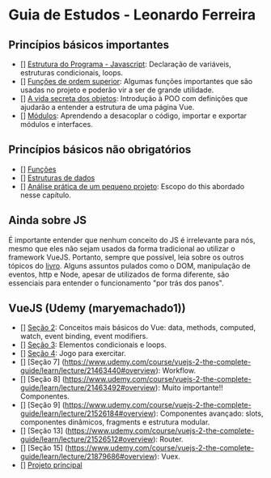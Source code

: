 # Guia de Estudos - Leonardo Ferreira

## Princípios básicos importantes

- [] [Estrutura do Programa - Javascript](https://github.com/braziljs/eloquente-javascript/blob/master/chapters/02-estrutura-do-programa.md): Declaração de variáveis, estruturas condicionais, loops.
- [] [Funções de ordem superior](https://github.com/braziljs/eloquente-javascript/blob/master/chapters/05-funcoes-de-ordem-superior.md): Algumas funções importantes que são usadas no projeto e poderão vir a ser de grande utilidade.
- [] [A vida secreta dos objetos](https://github.com/braziljs/eloquente-javascript/blob/master/chapters/06-a-vida-secreta-dos-objetos.md): Introdução à POO com definições que ajudarão a entender a estrutura de uma página Vue.
- [] [Módulos](https://github.com/braziljs/eloquente-javascript/blob/master/chapters/10-modulos.md): Aprendendo a desacoplar o código, importar e exportar módulos e interfaces.

## Princípios básicos não obrigatórios

- [] [Funções](https://github.com/braziljs/eloquente-javascript/blob/master/chapters/03-funcoes.md)
- [] [Estruturas de dados](https://github.com/braziljs/eloquente-javascript/blob/master/chapters/04-estruturas-de-dados.md)
- [] [Análise prática de um pequeno projeto](https://github.com/braziljs/eloquente-javascript/blob/master/chapters/07-pratica-vida-eletronica.md): Escopo do this abordado nesse capítulo.

## Ainda sobre JS

É importante entender que nenhum conceito do JS é irrelevante para nós, mesmo que eles não sejam usados da forma tradicional ao utilizar o framework VueJS. Portanto, sempre que possível, leia sobre os outros tópicos do [livro](https://github.com/braziljs/eloquente-javascript/tree/master/chapters). Alguns assuntos pulados como o DOM, manipulação de eventos, http e Node, apesar de utilizados de forma diferente, são essenciais para entender o funcionamento "por trás dos panos".

## VueJS (Udemy (maryemachado1))

- [] [Seção 2](https://www.udemy.com/course/vuejs-2-the-complete-guide/learn/lecture/21463128#overview): Conceitos mais básicos do Vue: data, methods, computed, watch, event binding, event modifiers.
- [] [Seção 3](https://www.udemy.com/course/vuejs-2-the-complete-guide/learn/lecture/21463258#overview): Elementos condicionais e loops.
- [] [Seção 4](https://www.udemy.com/course/vuejs-2-the-complete-guide/learn/lecture/21463308#overview): Jogo para exercitar.
- [] [Seção 7] (https://www.udemy.com/course/vuejs-2-the-complete-guide/learn/lecture/21463440#overview): Workflow.
- [] [Seção 8] (https://www.udemy.com/course/vuejs-2-the-complete-guide/learn/lecture/21463492#overview): Muito importante!! Componentes.
- [] [Seção 9] (https://www.udemy.com/course/vuejs-2-the-complete-guide/learn/lecture/21526184#overview): Componentes avançado: slots, componentes dinâmicos, fragments e estrutura modular.
- [] [Seção 13] (https://www.udemy.com/course/vuejs-2-the-complete-guide/learn/lecture/21526512#overview): Router.
- [] [Seção 15] (https://www.udemy.com/course/vuejs-2-the-complete-guide/learn/lecture/21879686#overview): Vuex.
- [] [Projeto principal](https://www.udemy.com/course/vuejs-2-the-complete-guide/learn/lecture/21879870#overview)
